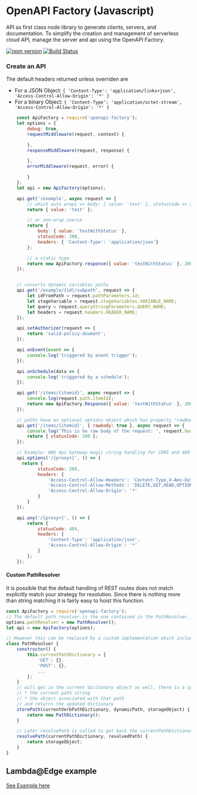 # OpenAPI Factory (Javascript)

API as first class node library to generate clients, servers, and documentation. To simplify the creation and management of serverless cloud API, manage the server and api using the OpenAPI Factory.

[![npm version](https://badge.fury.io/js/openapi-factory.svg)](https://badge.fury.io/js/openapi-factory)
[![Build Status](https://travis-ci.org/wparad/openapi-factory.js.svg?branch=master)](https://travis-ci.org/wparad/openapi-factory.js)

### Create an API
The default headers returned unless overriden are
* For a JSON Object: `{ 'Content-Type': 'application/links+json', 'Access-Control-Allow-Origin': '*' }`
* For a binary Object: `{ 'Content-Type': 'application/octet-stream', 'Access-Control-Allow-Origin': '*' }`

```javascript
	const ApiFactory = require('openapi-factory');
	let options = {
		debug: true,
		requestMiddleware(request, context) {

		},
		responseMiddleware(request, response) {

		},
		errorMiddleware(request, error) {

		}
	};
	let api = new ApiFactory(options);

	api.get('/example', async request => {
		// which auto wraps => body: { value: 'test' }, statusCode => 200, headers => application/json
		return { value: 'test' };

		// or non-wrap coerce
		return {
			body: { value: 'testWithStatus' },
			statusCode: 200,
			headers: { 'Content-Type': 'application/json'}
		};

		// a static type
		return new ApiFactory.response({ value: 'testWithStatus' }, 200, { 'Content-Type': 'application/json'});
	});


	// converts dynamic variables paths
	api.get('/example/{id}/subpath', request => {
		let idFromPath = request.pathParameters.id;
		let stageVariable = request.stageVariables.VARIABLE_NAME;
		let query = request.queryStringParameters.QUERY_NAME;
		let headers = request.headers.HEADER_NAME;
	});

	api.setAuthorizer(request => {
		return 'valid-policy-doument';
	});

	api.onEvent(event => {
		console.log('triggered by event trigger');
	});

	api.onSchedule(data => {
		console.log('triggered by a schedule');
	});

	api.get('/items/{itemid}', async request => {
		console.log(request.path.itemId);
		return new ApiFactory.Response({ value: 'testWithStatus' }, 200, { 'Content-Type': 'application/json'});
	});

	// paths have an optional options object which has property "rawBody" to return the raw body only.
	api.get('/items/{itemid}', { rawbody: true }, async request => {
		console.log('This is he raw body of the request: ', request.body);
		return { statusCode: 200 };
	});

	// Example: AWS Api Gateway magic string handling for CORS and 404 fallbacks.
	api.options('/{proxy+}', () => {
	  return {
			statusCode: 200,
			headers: {
			    'Access-Control-Allow-Headers': 'Content-Type,X-Amz-Date,Authorization,X-Api-Key',
			    'Access-Control-Allow-Methods': 'DELETE,GET,HEAD,OPTIONS,PATCH,POST,PUT',
			    'Access-Control-Allow-Origin': '*'
			}
		}
	});

	api.any('/{proxy+}', () => {
		return {
			statusCode: 404,
			headers: {
				'Content-Type': 'application/json',
				'Access-Control-Allow-Origin': '*'
			}
		};
	});

```

#### Custom PathResolver
It is possible that the default handling of REST routes does not match explicitly match your strategy for resolution. Since there is nothing more than string matching it is fairly easy to hoist this function.

```js
const ApiFactory = require('openapi-factory');
// The default path resolver is the one contained in the PathResolver. It parses the registered paths, stores them in a dictionary, and then looks them up later when necessary.
options.pathResolver = new PathResolver();
let api = new ApiFactory(options);

// However this can be replaced by a custom implementation which includes storePath and resolvePath
class PathResolver {
	constructor() {
		this.currentPathDictionary = {
			'GET': {},
			'POST': {},
			...
		};
	}
	// will get in the current dicitonary object as well, there is a specific dictionary for each verb
	// * the current path string
	// * the object associated with that path
	// and returns the updated dictionary
	storePath(currentVerbPathDictionary, dynamicPath, storageObject) {
		return new PathDictionary();
	}

	// Later resolvePath is called to get back the currentPathDictionary and raw path, and expect to return the pre-stored storageObject
	resolvePath(currentPathDictionary, resolvedPath) {
		return storageObject;
	}
}
```

## Lambda@Edge example
[See Example here](./lambda@edge-cloudfront-wrapper.md)

